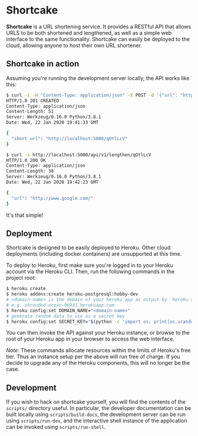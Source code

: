 # Shortcake

**Shortcake** is a URL shortening service. It provides a RESTful API that allows
URLS to be both shortened and lengthened, as well as a simple web interface to
the same functionality. Shortcake can easily be deployed to the cloud, allowing
anyone to host their own URL shortener.

## Shortcake in action

Assuming you're running the development server locally, the API works like this:
``` bash
$ curl -i -H "Content-Type: application/json" -X POST -d '{"url": "http://www.google.com/"}' http://localhost:5000/api/v1/shorten
HTTP/1.0 201 CREATED
Content-Type: application/json
Content-Length: 51
Server: Werkzeug/0.16.0 Python/3.8.1
Date: Wed, 22 Jan 2020 19:41:33 GMT

{
  "short_url": "http://localhost:5000/qOtlLcV"
}

$ curl -i http://localhost:5000/api/v1/lengthen/qOtlLcV
HTTP/1.0 200 OK
Content-Type: application/json
Content-Length: 38
Server: Werkzeug/0.16.0 Python/3.8.1
Date: Wed, 22 Jan 2020 19:42:23 GMT

{
  "url": "http://www.google.com/"
}
```

It's that simple!

## Deployment

Shortcake is designed to be easily deployed to Heroku. Other cloud deployments
(including docker containers) are unsupported at this time.

To deploy to Heroku, first make sure you're logged in to your Heroku account via
the Heroku CLI. Then, run the following commands in the project root:
``` bash
$ heroku create
$ heroku addons:create heroku-postgresql:hobby-dev
# <domain-name> is the domain of your heroku app as output by `heroku create`
# e.g. shrouded-ocean-06931.herokuapp.com
$ heroku config:set DOMAIN_NAME="<domain-name>"
# generate random data to use as a secret key
$ heroku config:set SECRET_KEY="$(python -c 'import os; print(os.urandom(16))')"
```

You can then invoke the API against your Heroku instance, or browse to the root
of your Heroku app in your browser to access the web interface.

*Note:* These commands allocate resources within the limits of Heroku's free
tier. Thus an instance setup per the above will run free of charge. If you
decide to upgrade any of the Heroku components, this will no longer be the case.

## Development

If you wish to hack on shortcake yourself, you will find the contents of the
`scripts/` directory useful. In particular, the developer documentation can be
built locally using `scripts/build-docs`, the development server can be run
using `scripts/run-dev`, and the interactive shell instance of the application
can be invoked using `scripts/run-shell`.
